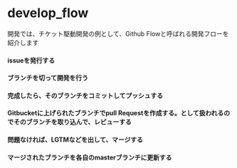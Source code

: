 # develop_flow

開発では、チケット駆動開発の例として、Github Flowと呼ばれる開発フローを紹介します

#### issueを発行する


#### ブランチを切って開発を行う


#### 完成したら、そのブランチをコミットしてプッシュする


#### Gitbucketに上げられたブランチでpull Requestを作成する。として扱われるのでそのブランチを取り込んで、レビューする

#### 問題なければ、LGTMなどを出して、マージする


#### マージされたブランチを各自のmasterブランチに更新する
